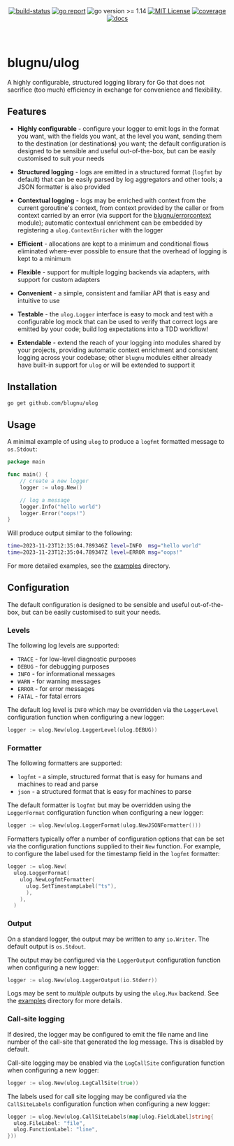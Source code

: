 <div align="center" style="margin-bottom:20px">
  <!-- <img src=".assets/banner.png" alt="logger" /> -->
  <div align="center">
    <a href="https://github.com/blugnu/ulog/actions/workflows/pipeline.yml"><img alt="build-status" src="https://github.com/blugnu/ulog/actions/workflows/pipeline.yml/badge.svg?branch=master&style=flat-square"/></a>
    <a href="https://goreportcard.com/report/github.com/blugnu/ulog" ><img alt="go report" src="https://goreportcard.com/badge/github.com/blugnu/ulog"/></a>
    <a><img alt="go version >= 1.14" src="https://img.shields.io/github/go-mod/go-version/blugnu/ulog?style=flat-square"/></a>
    <a href="https://github.com/blugnu/ulog/blob/master/LICENSE"><img alt="MIT License" src="https://img.shields.io/github/license/blugnu/ulog?color=%234275f5&style=flat-square"/></a>
    <a href="https://coveralls.io/github/blugnu/ulog?branch=master"><img alt="coverage" src="https://img.shields.io/coveralls/github/blugnu/ulog?style=flat-square"/></a>
    <a href="https://pkg.go.dev/github.com/blugnu/ulog"><img alt="docs" src="https://pkg.go.dev/badge/github.com/blugnu/ulog"/></a>
  </div>
</div>

<br>

# blugnu/ulog

A highly configurable, structured logging library for Go that does not sacrifice (too much) efficiency in exchange for convenience and flexibility.

## Features

* **Highly configurable** - configure your logger to emit logs in the format you want, with the fields you want, at the level you want, sending them to the destination (or destination**s**) you want; the default configuration is designed to be sensible and useful out-of-the-box, but can be easily customised to suit your needs

* **Structured logging** - logs are emitted in a structured format (`logfmt` by default) that can be easily parsed by log aggregators and other tools; a JSON formatter is also provided 

* **Contextual logging** - logs may be enriched with context from the current goroutine's context, from context provided by the caller or from context carried by an error (via support for the [blugnu/errorcontext](https://github.com/blugnu/errorcontext) module); automatic contextual enrichment can be embedded by registering a `ulog.ContextEnricher` with the logger

* **Efficient** - allocations are kept to a minimum and conditional flows eliminated where-ever possible to ensure that the overhead of logging is kept to a minimum

* **Flexible** - support for multiple logging backends via adapters, with support for custom adapters

* **Convenient** - a simple, consistent and familiar API that is easy and intuitive to use

* **Testable** - the `ulog.Logger` interface is easy to mock and test with a configurable log mock that can be used to verify that correct logs are emitted by your code; build log expectations into a TDD workflow!

* **Extendable** - extend the reach of your logging into modules shared by your projects, providing automatic context enrichment and consistent logging across your codebase; other `blugnu` modules either already have built-in support for `ulog` or will be extended to support it

## Installation

```bash
go get github.com/blugnu/ulog
```

## Usage

A minimal example of using `ulog` to produce a `logfmt` formatted message to `os.Stdout`:

```go
package main

func main() {
    // create a new logger
    logger := ulog.New()

    // log a message
    logger.Info("hello world")
    logger.Error("oops!")
}
```
Will produce output similar to the following:

```bash
time=2023-11-23T12:35:04.789346Z level=INFO  msg="hello world"
time=2023-11-23T12:35:04.789347Z level=ERROR msg="oops!"
```

For more detailed examples, see the [examples](examples) directory.

## Configuration

The default configuration is designed to be sensible and useful out-of-the-box, but can be easily customised to suit your needs.

### Levels

The following log levels are supported:

* `TRACE` - for low-level diagnostic purposes
* `DEBUG` - for debugging purposes
* `INFO` - for informational messages
* `WARN` - for warning messages
* `ERROR` - for error messages
* `FATAL` - for fatal errors

The default log level is `INFO` which may be overridden via the `LoggerLevel` configuration function when configuring a new logger:

```go
logger := ulog.New(ulog.LoggerLevel(ulog.DEBUG))
```

### Formatter

The following formatters are supported:

* `logfmt` - a simple, structured format that is easy for humans and machines to read and parse
* `json` - a structured format that is easy for machines to parse

The default formatter is `logfmt` but may be overridden using the `LoggerFormat` configuration function when configuring a new logger:

```go
logger := ulog.New(ulog.LoggerFormat(ulog.NewJSONFormatter()))
```

Formatters typically offer a number of configuration options that can be set via the configuration functions supplied to their `New` function.  For example, to configure the label used for the timestamp field in the `logfmt` formatter:

```go
logger := ulog.New(
  ulog.LoggerFormat(
    ulog.NewLogfmtFormatter(
      ulog.SetTimestampLabel("ts"),
      ),
    ),
  )
```

### Output

On a standard logger, the output may be written to any `io.Writer`.  The default output is `os.Stdout`.

The output may be configured  via the `LoggerOutput` configuration function when configuring a new logger:

```go
logger := ulog.New(ulog.LoggerOutput(io.Stderr))
```

Logs may be sent to _multiple_ outputs by using the `ulog.Mux` backend.  See the [examples](examples) directory for more details.

### Call-site logging

If desired, the logger may be configured to emit the file name and line number of the call-site that generated the log message.  This is disabled by default.

Call-site logging may be enabled via the `LogCallSite` configuration function when configuring a new logger:

```go
logger := ulog.New(ulog.LogCallSite(true))
```

The labels used for call site logging may be configured via the `CallSiteLabels` configuration function when configuring a new logger:

```go
logger := ulog.New(ulog.CallSiteLabels(map[ulog.FieldLabel]string{
  ulog.FileLabel: "file",
  ulog.FunctionLabel: "line",
}))
```
